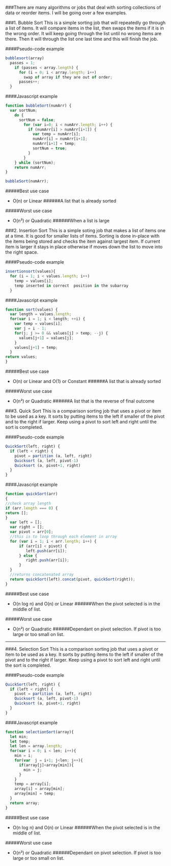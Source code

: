 ###There are many algorithms or jobs that deal with sorting collections of data or reorder items. I will be going over a few examples.

###1. Bubble Sort
This is a simple sorting job that will repeatedly go through a list of items. It will compare items in the list, then swaps the items if it is in the wrong order. It will keep going through the list until no wrong items are there. Then it will through the list one last time and this will finish the job.

####Pseudo-code example

```javascript
bubblesort(array)
  passes = 1;
    if (passes < array.length) {
      for (i = 0; i < array.length; i++)
        swap of array if they are out of order;
      passes++;
  }
```
####Javascript example
```javascript
function bubbleSort(numArr) {
  var sortNum;
    do {
      sortNum = false;
        for (var i=0; i < numArr.length; i++) {
          if (numArr[i] > numArr[i+1]) {
            var temp = numArr[i];
            numArr[i] = numArr[i+1];
            numArr[i+1] = temp;
            sortNum = true;
          }
        }
    } while (sortNum);
    return numArr;
}

bubbleSort(numArr);
```
#####Best use case
  * O(n) or Linear
######A list that is already sorted

#####Worst use case
  * O(n²) or Quadratic
######When a list is large


###2. Insertion Sort
This is a simple soting job that makes a list of items one at a time. It is good for smaller lists of items. Sorting is done in-place with the items being stored and checks the item against largest item. If current item is larger it stays in place otherwise if moves down the list to move into the right space.

####Pseudo-code example

```javascript
insertionsort(values){
  for (i = 1; i < values.length; i++)
    temp = values[i];
    temp inserted in correct  position in the subarray
  }
```

####Javascript example
```javascript
function sort(values) {
  var length = values.length;
  for(var i = 1; i < length; ++i) {
    var temp = values[i];
    var j = i - 1;
    for(j; j >= 0 && values[j] > temp; --j) {
      values[j+1] = values[j];
    }
    values[j+1] = temp;
  }
return values;
}

```
#####Best use case
* O(n) or Linear and O(1) or Constant
######A list that is already sorted

#####Worst use case
* O(n²) or Quadratic
######A list that is the reverse of final outcome


###3. Quick Sort
This is a comparison sorting job that uses a pivot or item to be used as a key. It sorts by putting items to the left if smaller of the pivot and to the right if larger. Keep using a pivot to sort left and right until the sort is completed.


####Pseudo-code example

```javascript
QuickSort(left, right) {
  if (left < right) {
    pivot = partition (a, left, right)
    Quicksort (a, left, pivot-1)
    Quicksort (a, pivot+1, right)
  }
}
```

####Javascript example
```javascript
function quickSort(arr)
{
//check array length
if (arr.length === 0) {
return [];
}
  var left = [];
  var right = [];
  var pivot = arr[0];
  //this is to loop through each element in array
  for (var i = 1; i < arr.length; i++) {
      if (arr[i] < pivot) {
         left.push(arr[i]);
      } else {
         right.push(arr[i]);
      }
  }
  //returns concatenated array
  return quickSort(left).concat(pivot, quickSort(right));
}

```
#####Best use case
* O(n log n) and O(n) or Linear
######When the pivot selected is in the middle of list.

#####Worst use case
* O(n²) or Quadratic
######Dependant on pivot selection. If pivot is too large or too small on list.

---------------------------------------------------------------------------------------------------------------------------------
###4. Selection Sort
This is a comparison sorting job that uses a pivot or item to be used as a key. It sorts by putting items to the left if smaller of the pivot and to the right if larger. Keep using a pivot to sort left and right until the sort is completed.


####Pseudo-code example

```javascript
QuickSort(left, right) {
  if (left < right) {
    pivot = partition (a, left, right)
    Quicksort (a, left, pivot-1)
    Quicksort (a, pivot+1, right)
  }
}
```

####Javascript example
```javascript
function selectionSort(array){
  let min;
  let temp;
  let len = array.length;
  for(var i = 0; i < len; i++){
    min = i;
    for(var  j = i+1; j<len; j++){
      if(array[j]<array[min]){
        min = j;
      }
    }
    temp = array[i];
    array[i] = array[min];
    array[min] = temp;
  }
  return array;
}
```
#####Best use case
* O(n log n) and O(n) or Linear
######When the pivot selected is in the middle of list.

#####Worst use case
* O(n²) or Quadratic
######Dependant on pivot selection. If pivot is too large or too small on list.